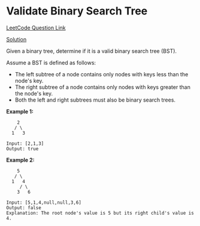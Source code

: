 # Validate Binary Search Tree

[LeetCode Question Link](https://leetcode.com/explore/featured/card/top-interview-questions-easy/94/trees/625/)

[Solution](https://github.com/apvasanth03/CodingProblem/blob/master/src/main/kotlin/com/vasanth/codingproblem/leetcode/topquestions/easy/tree/ValidateBinarySearchTree.kt)

Given a binary tree, determine if it is a valid binary search tree (BST).

Assume a BST is defined as follows:

- The left subtree of a node contains only nodes with keys less than the node's key.
- The right subtree of a node contains only nodes with keys greater than the node's key.
- Both the left and right subtrees must also be binary search trees.
 

**Example 1:**

```
    2
   / \
  1   3

Input: [2,1,3]
Output: true
```

**Example 2:**

```
    5
   / \
  1   4
     / \
    3   6

Input: [5,1,4,null,null,3,6]
Output: false
Explanation: The root node's value is 5 but its right child's value is 4.
```